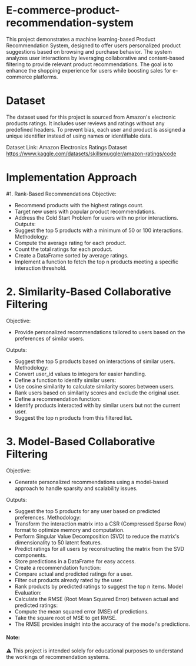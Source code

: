 # E-commerce-product-recommendation-system
This project demonstrates a machine learning-based Product Recommendation System, designed to offer users personalized product suggestions based on browsing and purchase behavior. The system analyzes user interactions by leveraging collaborative and content-based filtering to provide relevant product recommendations. The goal is to enhance the shopping experience for users while boosting sales for e-commerce platforms.

# Dataset
The dataset used for this project is sourced from Amazon's electronic products ratings. It includes user reviews and ratings without any predefined headers. To prevent bias, each user and product is assigned a unique identifier instead of using names or identifiable data.

Dataset Link: Amazon Electronics Ratings Dataset https://www.kaggle.com/datasets/skillsmuggler/amazon-ratings/code

# Implementation Approach
#1. Rank-Based Recommendations
Objective:
  * Recommend products with the highest ratings count.
  * Target new users with popular product recommendations.
  * Address the Cold Start Problem for users with no prior interactions.
Outputs:
  * Suggest the top 5 products with a minimum of 50 or 100 interactions.
Methodology:
  * Compute the average rating for each product.
  * Count the total ratings for each product.
  * Create a DataFrame sorted by average ratings.
  * Implement a function to fetch the top n products meeting a specific interaction threshold.
# 2. Similarity-Based Collaborative Filtering
Objective:
  * Provide personalized recommendations tailored to users based on the preferences of similar users.

Outputs:
  * Suggest the top 5 products based on interactions of similar users.
Methodology:
  * Convert user_id values to integers for easier handling.
  * Define a function to identify similar users:
  * Use cosine similarity to calculate similarity scores between users.
  * Rank users based on similarity scores and exclude the original user.
  * Define a recommendation function:
  * Identify products interacted with by similar users but not the current user.
  * Suggest the top n products from this filtered list.
# 3. Model-Based Collaborative Filtering
Objective:
  * Generate personalized recommendations using a model-based approach to handle sparsity and scalability issues.

Outputs:
  * Suggest the top 5 products for any user based on predicted preferences.
Methodology:
  * Transform the interaction matrix into a CSR (Compressed Sparse Row) format to optimize memory and computation.
  * Perform Singular Value Decomposition (SVD) to reduce the matrix's dimensionality to 50 latent features.
  * Predict ratings for all users by reconstructing the matrix from the SVD components.
  * Store predictions in a DataFrame for easy access.
  * Create a recommendation function:
  * Compare actual and predicted ratings for a user.
  * Filter out products already rated by the user.
  * Rank products by predicted ratings to suggest the top n items.
Model Evaluation:
  * Calculate the RMSE (Root Mean Squared Error) between actual and predicted ratings:
  * Compute the mean squared error (MSE) of predictions.
  * Take the square root of MSE to get RMSE.
  * The RMSE provides insight into the accuracy of the model's predictions.
#### Note:
⚠️ This project is intended solely for educational purposes to understand the workings of recommendation systems. 

